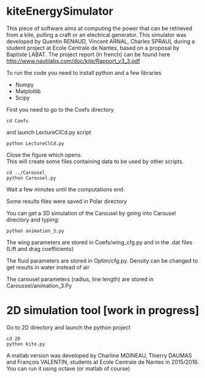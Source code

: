 kiteEnergySimulator
===================

This piece of software aims at computing the power that can be retrieved from a kite, pulling a craft or an electrical generator. This simulator was developed by Quentin RENAUD, Vincent ARNAL, Charles SPRAUL during a student project at Ecole Centrale de Nantes, based on a proposal by Baptiste LABAT. The project report (in french) can be found here http://www.nautilabs.com/doc/kite/Rapport_v3_3.pdf

To run the code you need to install python and a few libraries  
- Numpy  
- Matplotlib  
- Scipy  

First you need to go to the Coefs directory
```
cd Coefs
```

and launch LectureClCd.py script  
```
python LectureClCd.py  
```
Close the figure which opens.  
This will create some files containing data to be used by other scripts.  
```
cd ../Carousel  
python Carousel.py  
```
Wait a few minutes until the computations end.

Some results files were saved in Polar directory

You can get a 3D simulation of the Carousel by going into Carousel directory and typing:  
```
python animation_3.py
```

The wing parameters are stored in Coefs/wing_cfg.py and in the .dat files (Lift and drag coefficients)

The fluid parameters are stored in Optim/cfg.py. Density can be changed to get results in water instead of air

The carousel parameters (radius, line length) are stored in Caroussel/animation_3.Py
 
2D simulation tool [work in progress]
==================
Go to 2D directory and launch the python project
```
cd 2D
python kite.py
```
A matlab version was developed by Charline MOINEAU, Thierry DAUMAS and François VALENTIN, students at Ecole Centrale de Nantes in 2015/2016.
You can run it using octave (or matlab of course)
